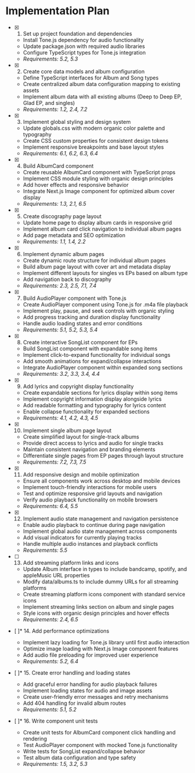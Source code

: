 # Implementation Plan

- [x] 1. Set up project foundation and dependencies

  - Install Tone.js dependency for audio functionality
  - Update package.json with required audio libraries
  - Configure TypeScript types for Tone.js integration
  - _Requirements: 5.2, 5.3_

- [x] 2. Create core data models and album configuration

  - Define TypeScript interfaces for Album and Song types
  - Create centralized album data configuration mapping to existing assets
  - Implement album data with all existing albums (Deep to Deep EP, Glad EP, and singles)
  - _Requirements: 1.2, 2.4, 7.2_

- [x] 3. Implement global styling and design system

  - Update globals.css with modern organic color palette and typography
  - Create CSS custom properties for consistent design tokens
  - Implement responsive breakpoints and base layout styles
  - _Requirements: 6.1, 6.2, 6.3, 6.4_

- [x] 4. Build AlbumCard component

  - Create reusable AlbumCard component with TypeScript props
  - Implement CSS module styling with organic design principles
  - Add hover effects and responsive behavior
  - Integrate Next.js Image component for optimized album cover display
  - _Requirements: 1.3, 2.1, 6.5_

- [x] 5. Create discography page layout

  - Update home page to display album cards in responsive grid
  - Implement album card click navigation to individual album pages
  - Add page metadata and SEO optimization
  - _Requirements: 1.1, 1.4, 2.2_

- [x] 6. Implement dynamic album pages

  - Create dynamic route structure for individual album pages
  - Build album page layout with cover art and metadata display
  - Implement different layouts for singles vs EPs based on album type
  - Add navigation back to discography
  - _Requirements: 2.3, 2.5, 7.1, 7.4_

- [x] 7. Build AudioPlayer component with Tone.js

  - Create AudioPlayer component using Tone.js for .m4a file playback
  - Implement play, pause, and seek controls with organic styling
  - Add progress tracking and duration display functionality
  - Handle audio loading states and error conditions
  - _Requirements: 5.1, 5.2, 5.3, 5.4_

- [x] 8. Create interactive SongList component for EPs

  - Build SongList component with expandable song items
  - Implement click-to-expand functionality for individual songs
  - Add smooth animations for expand/collapse interactions
  - Integrate AudioPlayer component within expanded song sections
  - _Requirements: 3.2, 3.3, 3.4, 4.4_

- [x] 9. Add lyrics and copyright display functionality

  - Create expandable sections for lyrics display within song items
  - Implement copyright information display alongside lyrics
  - Add readable formatting and typography for lyrics content
  - Enable collapse functionality for expanded sections
  - _Requirements: 4.1, 4.2, 4.3, 4.5_

- [x] 10. Implement single album page layout

  - Create simplified layout for single-track albums
  - Provide direct access to lyrics and audio for single tracks
  - Maintain consistent navigation and branding elements
  - Differentiate single pages from EP pages through layout structure
  - _Requirements: 7.2, 7.3, 7.5_

- [x] 11. Add responsive design and mobile optimization

  - Ensure all components work across desktop and mobile devices
  - Implement touch-friendly interactions for mobile users
  - Test and optimize responsive grid layouts and navigation
  - Verify audio playback functionality on mobile browsers
  - _Requirements: 6.4, 5.5_

- [x] 12. Implement audio state management and navigation persistence

  - Enable audio playback to continue during page navigation
  - Implement global audio state management across components
  - Add visual indicators for currently playing tracks
  - Handle multiple audio instances and playback conflicts
  - _Requirements: 5.5_

- [ ] 13. Add streaming platform links and icons

  - Update Album interface in types to include bandcamp, spotify, and appleMusic URL properties
  - Modify data/albums.ts to include dummy URLs for all streaming platforms
  - Create streaming platform icons component with standard service icons
  - Implement streaming links section on album and single pages
  - Style icons with organic design principles and hover effects
  - _Requirements: 2.4, 6.5_

- [ ]\* 14. Add performance optimizations

  - Implement lazy loading for Tone.js library until first audio interaction
  - Optimize image loading with Next.js Image component features
  - Add audio file preloading for improved user experience
  - _Requirements: 5.2, 6.4_

- [ ]\* 15. Create error handling and loading states

  - Add graceful error handling for audio playback failures
  - Implement loading states for audio and image assets
  - Create user-friendly error messages and retry mechanisms
  - Add 404 handling for invalid album routes
  - _Requirements: 5.1, 5.2_

- [ ]\* 16. Write component unit tests
  - Create unit tests for AlbumCard component click handling and rendering
  - Test AudioPlayer component with mocked Tone.js functionality
  - Write tests for SongList expand/collapse behavior
  - Test album data configuration and type safety
  - _Requirements: 1.5, 3.2, 5.3_

